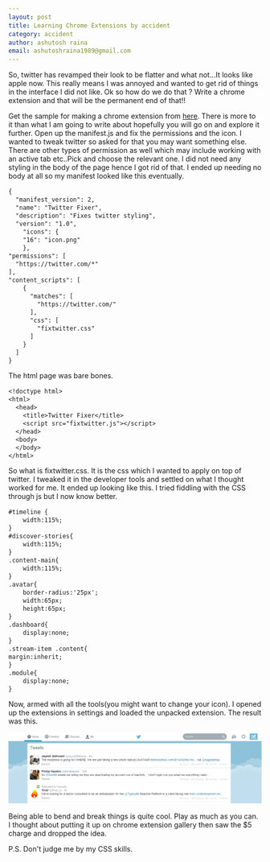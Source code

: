 ```yaml
---
layout: post
title: Learning Chrome Extensions by accident
category: accident
author: ashutosh raina
email: ashutoshraina1989@gmail.com
---
```


So, twitter has revamped their look to be flatter and what not...It looks like apple now. This really means I was annoyed and wanted to get rid of things in the interface I did not like. Ok so how do we do that ? Write a chrome extension and that will be the permanent end of that!!
<!--excerpt-->

Get the sample for making a chrome extension from [here](http://developer.chrome.com/extensions/getstarted.html "chrome extension"). There is more to it than what I am going to write about hopefully you will go on and explore it further. Open up the manifest.js and fix the permissions and the icon. I wanted to tweak twitter so asked for that you may want something else. There are other types of permission as well which may include working with an active tab etc..Pick and choose the relevant one. I did not need any styling in the body of the page hence I got rid of that. I ended up needing no body at all so my manifest looked like this eventually.

    {
      "manifest_version": 2,
      "name": "Twitter Fixer",
      "description": "Fixes twitter styling",
      "version": "1.0",
        "icons": {
        "16": "icon.png"
        },
    "permissions": [
      "https://twitter.com/*"
    ],
    "content_scripts": [
        {
          "matches": [
            "https://twitter.com/"
          ],
          "css": [
            "fixtwitter.css"
          ]
        }
      ]
    }

The html page was bare bones.

    <!doctype html>
    <html>
      <head>
        <title>Twitter Fixer</title>
        <script src="fixtwitter.js"></script>
      </head>
      <body>
      </body>
    </html>


So what is fixtwitter.css. It is the css which I wanted to apply on top of twitter. I tweaked it in the developer tools and settled on what I thought worked for me. It ended up looking like this. I tried fiddling with the CSS through js but I now know better.

    #timeline {
        width:115%;
    }
    #discover-stories{
        width:115%;
    }
    .content-main{
        width:115%;
    }
    .avatar{
        border-radius:'25px';
        width:65px;
        height:65px;
    }
    .dashboard{
        display:none;
    }
    .stream-item .content{
    margin:inherit;
    }
    .module{
        display:none;
    }

Now, armed with all the tools(you might want to change your icon). I opened up the extensions in settings and loaded the unpacked extension. The result was this.

![Fixed Twitter](/stylesheets/images/posts/twitter-fixed.png)

Being able to bend and break things is quite cool. Play as much as you can.
I thought about putting it up on chrome extension gallery then saw the $5 charge and dropped the idea.

P.S. Don't judge me by my CSS skills.